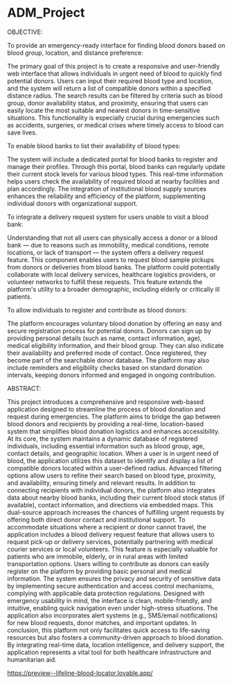 # ADM_Project
OBJECTIVE:

To provide an emergency-ready interface for finding blood donors based on blood group, location, and distance preference:

The primary goal of this project is to create a responsive and user-friendly web interface that allows individuals in urgent need of blood to quickly find potential donors. Users can input their required blood type and location, and the system will return a list of compatible donors within a specified distance radius. The search results can be filtered by criteria such as blood group, donor availability status, and proximity, ensuring that users can easily locate the most suitable and nearest donors in time-sensitive situations. This functionality is especially crucial during emergencies such as accidents, surgeries, or medical crises where timely access to blood can save lives.

To enable blood banks to list their availability of blood types:

The system will include a dedicated portal for blood banks to register and manage their profiles. Through this portal, blood banks can regularly update their current stock levels for various blood types. This real-time information helps users check the availability of required blood at nearby facilities and plan accordingly. The integration of institutional blood supply sources enhances the reliability and efficiency of the platform, supplementing individual donors with organizational support.

To integrate a delivery request system for users unable to visit a blood bank:

Understanding that not all users can physically access a donor or a blood bank — due to reasons such as immobility, medical conditions, remote locations, or lack of transport — the system offers a delivery request feature. This component enables users to request blood sample pickups from donors or deliveries from blood banks. The platform could potentially collaborate with local delivery services, healthcare logistics providers, or volunteer networks to fulfill these requests. This feature extends the platform's utility to a broader demographic, including elderly or critically ill patients.

To allow individuals to register and contribute as blood donors:

The platform encourages voluntary blood donation by offering an easy and secure registration process for potential donors. Donors can sign up by providing personal details (such as name, contact information, age), medical eligibility information, and their blood group. They can also indicate their availability and preferred mode of contact. Once registered, they become part of the searchable donor database. The platform may also include reminders and eligibility checks based on standard donation intervals, keeping donors informed and engaged in ongoing contribution.

ABSTRACT:


This project introduces a comprehensive and responsive web-based application designed to streamline the process of blood donation and request during emergencies. The platform aims to bridge the gap between blood donors and recipients by providing a real-time, location-based system that simplifies blood donation logistics and enhances accessibility.
At its core, the system maintains a dynamic database of registered individuals, including essential information such as blood group, age, contact details, and geographic location. When a user is in urgent need of blood, the application utilizes this dataset to identify and display a list of compatible donors located within a user-defined radius. Advanced filtering options allow users to refine their search based on blood type, proximity, and availability, ensuring timely and relevant results.
In addition to connecting recipients with individual donors, the platform also integrates data about nearby blood banks, including their current blood stock status (if available), contact information, and directions via embedded maps. This dual-source approach increases the chances of fulfilling urgent requests by offering both direct donor contact and institutional support.
To accommodate situations where a recipient or donor cannot travel, the application includes a blood delivery request feature that allows users to request pick-up or delivery services, potentially partnering with medical courier services or local volunteers. This feature is especially valuable for patients who are immobile, elderly, or in rural areas with limited transportation options.
Users willing to contribute as donors can easily register on the platform by providing basic personal and medical information. The system ensures the privacy and security of sensitive data by implementing secure authentication and access control mechanisms, complying with applicable data protection regulations.
Designed with emergency usability in mind, the interface is clean, mobile-friendly, and intuitive, enabling quick navigation even under high-stress situations. The application also incorporates alert systems (e.g., SMS/email notifications) for new blood requests, donor matches, and important updates.
In conclusion, this platform not only facilitates quick access to life-saving resources but also fosters a community-driven approach to blood donation. By integrating real-time data, location intelligence, and delivery support, the application represents a vital tool for both healthcare infrastructure and humanitarian aid.

https://preview--lifeline-blood-locator.lovable.app/
